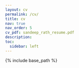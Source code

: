 ```yaml
---
layout: cv
permalink: /cv/
title: cv
nav: true
nav_order: 5
cv_pdf: sandeep_rath_resume.pdf
description: 
toc:
  sidebar: left
---
```


{% include base_path %}

<object data="{{ base_path }}/assets/pdf/sandeep_rath_resume.pdf#toolbar=0&navpanes=0" width="1000" height="1000" type='application/pdf'></object>
